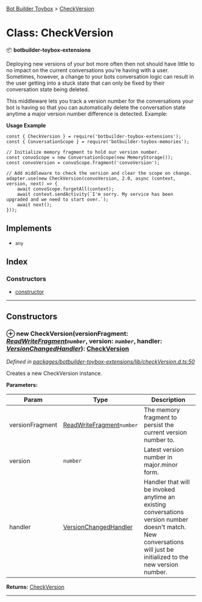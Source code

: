 [Bot Builder Toybox](../README.md) > [CheckVersion](../classes/botbuilder_toybox.checkversion.md)



# Class: CheckVersion


:package: **botbuilder-toybox-extensions**

Deploying new versions of your bot more often then not should have little to no impact on the current conversations you're having with a user. Sometimes, however, a change to your bots conversation logic can result in the user getting into a stuck state that can only be fixed by their conversation state being deleted.

This middleware lets you track a version number for the conversations your bot is having so that you can automatically delete the conversation state anytime a major version number difference is detected. Example:

**Usage Example**

    const { CheckVersion } = require('botbuilder-toybox-extensions');
    const { ConversationScope } = require('botbuilder-toybox-memories');

    // Initialize memory fragment to hold our version number.
    const convoScope = new ConversationScope(new MemoryStorage());
    const convoVersion = convoScope.fragment('convoVersion');

    // Add middleware to check the version and clear the scope on change.
    adapter.use(new CheckVersion(convoVersion, 2.0, async (context, version, next) => {
        await convoScope.forgetAll(context);
        await context.sendActivity(`I'm sorry. My service has been upgraded and we need to start over.`);
        await next();
    }));

## Implements

* `any`

## Index

### Constructors

* [constructor](botbuilder_toybox.checkversion.md#constructor)



---
## Constructors
<a id="constructor"></a>


### ⊕ **new CheckVersion**(versionFragment: *[ReadWriteFragment](../interfaces/botbuilder_toybox.readwritefragment.md)`number`*, version: *`number`*, handler: *[VersionChangedHandler](../#versionchangedhandler)*): [CheckVersion](botbuilder_toybox.checkversion.md)


*Defined in [packages/botbuilder-toybox-extensions/lib/checkVersion.d.ts:50](https://github.com/Stevenic/botbuilder-toybox/blob/fa71e81/packages/botbuilder-toybox-extensions/lib/checkVersion.d.ts#L50)*



Creates a new CheckVersion instance.


**Parameters:**

| Param | Type | Description |
| ------ | ------ | ------ |
| versionFragment | [ReadWriteFragment](../interfaces/botbuilder_toybox.readwritefragment.md)`number`   |  The memory fragment to persist the current version number to. |
| version | `number`   |  Latest version number in major.minor form. |
| handler | [VersionChangedHandler](../#versionchangedhandler)   |  Handler that will be invoked anytime an existing conversations version number doesn't match. New conversations will just be initialized to the new version number. |





**Returns:** [CheckVersion](botbuilder_toybox.checkversion.md)

---



